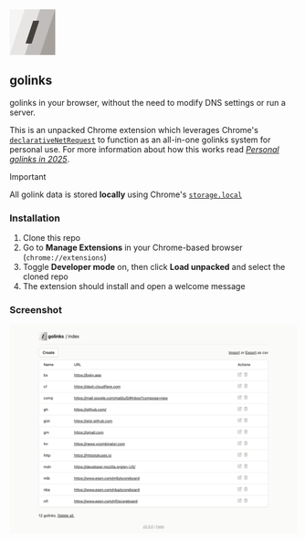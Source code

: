 <img src="/images/icon.png" width=80 />

## golinks

golinks in your browser, without the need to modify DNS settings or run a server.

This is an unpacked Chrome extension which leverages Chrome's [`declarativeNetRequest`](https://developer.chrome.com/docs/extensions/reference/api/declarativeNetRequest) to function as an all-in-one golinks system for personal use. For more information about how this works read _[Personal golinks in 2025](https://jkulton.com/2025/personal-golinks-in-2025/)_.

> [!IMPORTANT]  
> All golink data is stored **locally** using Chrome's [`storage.local`](https://developer.chrome.com/docs/extensions/reference/api/storage#storage_areas)

### Installation

1. Clone this repo
2. Go to **Manage Extensions** in your Chrome-based browser (`chrome://extensions`)
3. Toggle **Developer mode** on, then click **Load unpacked** and select the cloned repo
4. The extension should install and open a welcome message

### Screenshot

<img src="/images/screenshot.png" />
